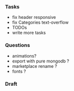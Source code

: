 ### Tasks
- fix header responsive
- fix Categories text-overflow
- TODOs
- write more tasks
### Questions
- animations?
- export with pure mongodb ?
- marketplace rename ?
- fonts ?
### Draft 

